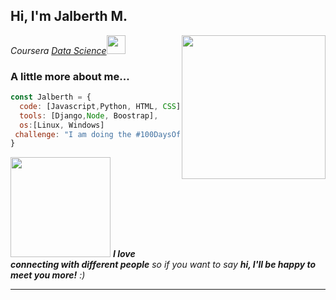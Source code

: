 <h2> Hi, I'm Jalberth M. </h2>
<img align='right' src="https://i.postimg.cc/SQTMDTRh/IMG-20220511-165948-358-modified.png" width="230">
<p><em>Coursera <a href="http://www.unb.br">Data Science</a><img src="https://media.giphy.com/media/fYSnHlufseco8Fh93Z/giphy.gif" width="30">
</em></p>


### A little more about me...  

```javascript
const Jalberth = {
  code: [Javascript,Python, HTML, CSS],
  tools: [Django,Node, Boostrap], 
  os:[Linux, Windows] 
 challenge: "I am doing the #100DaysOfCode challenge focused on Data Science"
}
```

<img src="https://media.giphy.com/media/LnQjpWaON8nhr21vNW/giphy.gif" width="160"> <em><b>I love connecting with different people</b> so if you want to say <b>hi, I'll be happy to meet you more!</b> :)</em>

---

